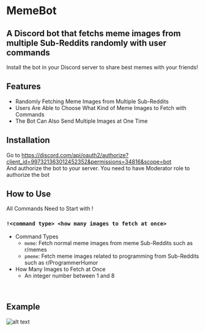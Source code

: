 # MemeBot
## A Discord bot that fetchs meme images from multiple Sub-Reddits randomly with user commands 

Install the bot in your Discord server to share best memes with your friends!

## Features
- Randomly Fetching Meme Images from Multiple Sub-Reddits 
- Users Are Able to Choose What Kind of Meme Images to Fetch with Commands
- The Bot Can Also Send Multiple Images at One Time

## Installation
Go to https://discord.com/api/oauth2/authorize?client_id=997321363012452352&permissions=34816&scope=bot
<br>
And authorize the bot to your server. You need to have Moderator role to authorize the bot

## How to Use
All Commands Need to Start with !

### ```!<command type> <how many images to fetch at once>```

+ Command Types
  + ```meme```: Fetch normal meme images from meme Sub-Reddits such as r/memes
  + ```pmeme```: Fetch meme images related to programming from Sub-Reddits such as r/ProgrammerHumor
+ How Many Images to Fetch at Once
  + An integer number between 1 and 8
<br>

## Example
<img src="./img/example.gif" alt="alt text" title="image Title" />


